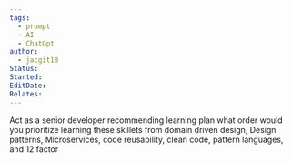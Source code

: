 ```yaml
---
tags:
  - prompt
  - AI
  - ChatGpt
author:
  - jacgit18
Status: 
Started: 
EditDate: 
Relates:
---
```

Act as a senior developer recommending learning plan what order would you prioritize learning these skillets from domain driven design, Design patterns, Microservices, code reusability, clean code,  pattern languages, and 12 factor
